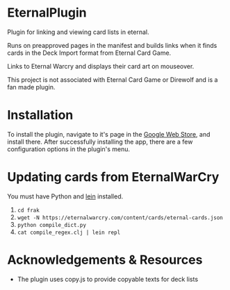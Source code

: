 # EternalPlugin
Plugin for linking and viewing card lists in eternal.

Runs on preapproved pages in the manifest and builds links when it finds cards in the Deck Import format from Eternal Card Game.

Links to Eternal Warcry and displays their card art on mouseover.

This project is not associated with Eternal Card Game or Direwolf and is a fan made plugin.

# Installation
To install the plugin, navigate to it's page in the [Google Web Store](https://chrome.google.com/webstore/detail/eternal-card-plugin/lnkfahodgopogehaemmnjcneolimcnbn), and install there. After successfully installing the app, there are a few configuration options in the plugin's menu.

# Updating cards from EternalWarCry

You must have Python and [lein](https://leiningen.org/) installed.

1. `cd frak`
2. `wget -N https://eternalwarcry.com/content/cards/eternal-cards.json`
3. `python compile_dict.py`
4. `cat compile_regex.clj | lein repl`

# Acknowledgements & Resources
+ The plugin uses copy.js to provide copyable texts for deck lists